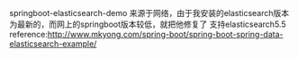 springboot-elasticsearch-demo
来源于网络，由于我安装的elasticsearch版本为最新的，而网上的springboot版本较低，就把他修复了
支持elasticsearch5.5
reference:http://www.mkyong.com/spring-boot/spring-boot-spring-data-elasticsearch-example/

